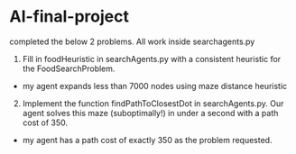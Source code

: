 # AI-final-project

completed the below 2 problems. All work inside searchagents.py

1. Fill in foodHeuristic in searchAgents.py with a consistent heuristic for the FoodSearchProblem.
- my agent expands less than 7000 nodes using maze distance heuristic

2. Implement the function findPathToClosestDot in searchAgents.py. Our agent solves this maze (suboptimally!) in under a second with a path cost of 350.
- my agent has a path cost of exactly 350 as the problem requested.
